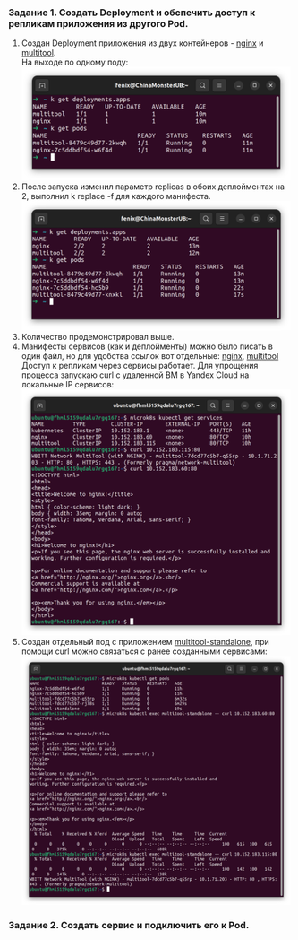 ### Задание 1. Создать Deployment и обспечить доступ к репликам приложения из другого Pod.  
1. Создан Deployment приложения из двух контейнеров - [nginx](deployments/nginx.yaml) и [multitool](deployments/multitool.yaml).  
На выходе по одному поду:  
![1](img/kuber03_01.png)  
2. После запуска изменил параметр replicas в обоих деплойментах на 2, выполнил k replace -f для каждого манифеста.  
![2](img/kuber03_02.png)  
3. Количество продемонстрировал выше.  
4. Манифесты сервисов (как и деплойменты) можно было писать в один файл, но для удобства ссылок вот отдельные: 
[nginx](services/nginx.yaml), [multitool](services/multitool.yaml)  
Доступ к репликам через сервисы работает. Для упрощения процесса запускаю curl с удаленной ВМ в Yandex Cloud на локальные IP сервисов:  
![services](img/kuber03_03.png)
5. Создан отдельный под с приложением [multitool-standalone](pods/multitool.yaml), при помощи curl можно связаться с ранее созданными сервисами:  
![pod-services](img/kuber03_04.png)  

### Задание 2. Создать сервис и подключить его к Pod.  

